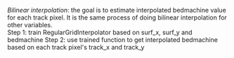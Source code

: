 *Bilinear interpolation*: the goal is to estimate interpolated bedmachine value for each track pixel. It is the same process of doing bilinear interpolation for other variables.  
Step 1: train RegularGridInterpolator based on surf_x, surf_y and bedmachine
Step 2: use trained function to get interpolated bedmachine based on each track pixel's track_x and track_y 

